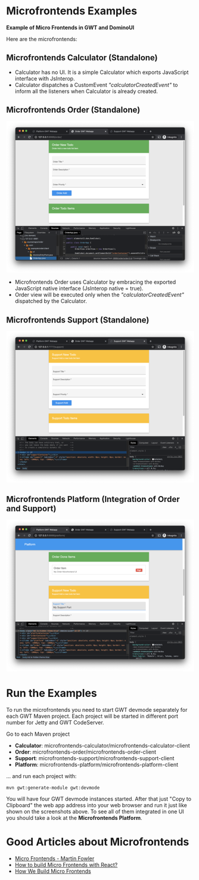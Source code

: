 # Microfrontends Examples

**Example of Micro Frontends in GWT and DominoUI**

Here are the microfrontends:

## Microfrontends Calculator (Standalone)

- Calculator has no UI. It is a simple Calculator which exports JavaScript interface with JsInterop.
- Calculator dispatches a CustomEvent *"calculatorCreatedEvent"* to inform all the listeners when Calculator is already created.

## Microfrontends Order (Standalone)

![Microfrontends Order](microfrontends-order/microfrontends-order-client/src/doc/microfrontends-order.png?raw=true "Microfrontends Order")

- Microfrontends Order uses Calculator by embracing the exported JavaScript native interface (JsInterop native = true).
- Order view will be executed only when the *"calculatorCreatedEvent"* dispatched by the Calculator.

## Microfrontends Support (Standalone)

![Microfrontends Support](microfrontends-support/microfrontends-support-client/src/doc/microfrontends-support.png?raw=true "Microfrontends Support")

## Microfrontends Platform (Integration of Order and Support)

![Microfrontends Platform](microfrontends-platform/microfrontends-platform-client/src/doc/microfrontends-platform.png?raw=true "Microfrontends Platform")

# Run the Examples

To run the microfrontends you need to start GWT devmode separately for each GWT Maven project. 
Each project will be started in different port number for Jetty and GWT CodeServer.

Go to each Maven project

- **Calculator**: microfrontends-calculator/microfrontends-calculator-client
- **Order**: microfrontends-order/microfrontends-order-client
- **Support**: microfrontends-support/microfrontends-support-client
- **Platform**: microfrontends-platform/microfrontends-platform-client

... and run each project with:

```
mvn gwt:generate-module gwt:devmode
```

You will have four GWT devmode instances started. After that just "Copy to Clipboard" the web app address into your web browser and run it just like shown on the screenshots above. To see all of them integrated in one UI you should take a look at the **Microfrontends Platform**.

# Good Articles about Microfrontends

- [Micro Frontends - Martin Fowler](https://martinfowler.com/articles/micro-frontends.html)
- [How to build Micro Frontends with React?](https://medium.com/cazoo/how-to-build-micro-frontends-with-react-271e651272bc)
- [How We Build Micro Frontends](https://blog.bitsrc.io/how-we-build-micro-front-ends-d3eeeac0acfc)

